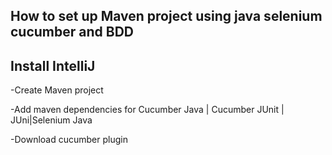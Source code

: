 How to set up Maven project using java selenium cucumber and BDD
-

Install IntelliJ
-
-Create Maven project 

-Add maven dependencies for Cucumber Java | Cucumber JUnit | JUni|Selenium Java

-Download cucumber plugin




  
